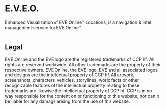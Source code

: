 # E.V.E.O.

Enhanced Visualization of EVE Online&trade; Locations, is a navigation & intel management service for EVE Online&trade;

<p align="center">
  <img src="https://user-images.githubusercontent.com/18103838/136879400-9d6eca33-7f93-4867-b48d-0c1fabb3bb8a.png" alt="" />
</p>

## Legal

EVE Online and the EVE logo are the registered trademarks of CCP hf. All rights are reserved worldwide. All other trademarks are the property of their respective owners. EVE Online, the EVE logo, EVE and all associated logos and designs are the intellectual property of CCP hf. All artwork, screenshots, characters, vehicles, storylines, world facts or other recognizable features of the intellectual property relating to these trademarks are likewise the intellectual property of CCP hf. CCP is in no way responsible for the content on or functioning of this website, nor can it be liable for any damage arising from the use of this website.
